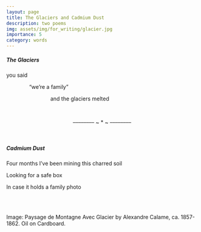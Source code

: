 ```yaml
---
layout: page
title: The Glaciers and Cadmium Dust
description: two poems
img: assets/img/for_writing/glacier.jpg
importance: 5
category: words
---
```


##### The Glaciers

you said

&emsp;&emsp;&emsp;&emsp; “we’re a family”

&emsp;&emsp;&emsp;&emsp;&emsp;&emsp;&emsp;&emsp; and the glaciers melted

<br/>
<p><center> –––––––– ~ * ~ –––––––– </center></p>
<br/>

##### Cadmium Dust

Four months I’ve been mining this charred soil

Looking for a safe box

In case it holds a family photo 


<br/><br/>

Image: Paysage de Montagne Avec Glacier by Alexandre Calame, ca. 1857-1862. Oil on Cardboard. 